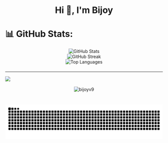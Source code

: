 <h1 align="center">Hi 👋, I'm Bijoy</h1>

###

# 📊 GitHub Stats:

<div align="center">
  <img src="https://github-readme-stats.vercel.app/api?username=bijoyv9&theme=dark&hide_border=true&include_all_commits=false&count_private=false" width="400" alt="GitHub Stats" />
  <br/>
  <img src="https://nirzak-streak-stats.vercel.app/?user=bijoyv9&theme=dark&hide_border=true" width="400" alt="GitHub Streak" />
  <br/>
  <img src="https://github-readme-stats.vercel.app/api/top-langs/?username=bijoyv9&theme=dark&hide_border=true&include_all_commits=false&count_private=false&layout=compact" width="200" alt="Top Languages" />
</div>

###

---
[![](https://visitcount.itsvg.in/api?id=ryukftw&icon=0&color=0)](https://visitcount.itsvg.in)

<!-- Proudly created with GPRM ( https://gprm.itsvg.in ) -->

<p align="center"> <img src="https://komarev.com/ghpvc/?username=bijoyv9&label=Profile%20views&color=0e75b6&style=flat" alt="bijoyv9" /> </p>

###

<br clear="both">

<img src="https://raw.githubusercontent.com/bijoyv9/bijoyv9/output/snake.svg" alt="Snake animation" />

###


